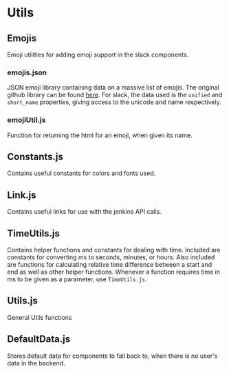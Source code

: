 # Utils

## Emojis
Emoji utilities for adding emoji support in the slack components.

### emojis.json
JSON emoji library containing data on a massive list of emojis. The original github library can be found [here](https://github.com/iamcal/emoji-data). For slack, the data used is the `unified` and `short_name` properties, giving access to the unicode and name respectively.

### emojiUtil.js
Function for returning the html for an emoji, when given its name.

## Constants.js
Contains useful constants for colors and fonts used.

## Link.js
Contains useful links for use with the jenkins API calls.

## TimeUtils.js
Contains helper functions and constants for dealing with time. Included are constants for converting ms to seconds, minutes, or hours. Also included are functions for calculating relative time difference between a start and end as well as other helper functions.
Whenever a function requires time in ms to be given as a parameter, use `TimeUtils.js`.

## Utils.js
General Utils functions

## DefaultData.js
Stores default data for components to fall back to, when there is no user's data in the backend.